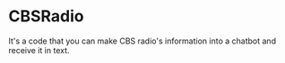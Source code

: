 # CBSRadio
It's a code that you can make CBS radio's information into a chatbot and receive it in text.
